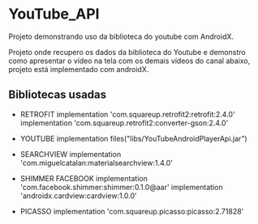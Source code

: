 # YouTube_API
Projeto demonstrando uso da biblioteca do youtube com AndroidX.

Projeto onde recupero os dados da biblioteca do Youtube e demonstro como apresentar o vídeo na tela com os demais vídeos do canal abaixo, 
projeto está implementado com androidX.

## Bibliotecas usadas

* RETROFIT
implementation 'com.squareup.retrofit2:retrofit:2.4.0'
implementation 'com.squareup.retrofit2:converter-gson:2.4.0'

* YOUTUBE
implementation files("libs/YouTubeAndroidPlayerApi.jar")

* SEARCHVIEW
implementation 'com.miguelcatalan:materialsearchview:1.4.0'
    
* SHIMMER FACEBOOK
implementation 'com.facebook.shimmer:shimmer:0.1.0@aar'
implementation 'androidx.cardview:cardview:1.0.0'

* PICASSO
implementation 'com.squareup.picasso:picasso:2.71828'
